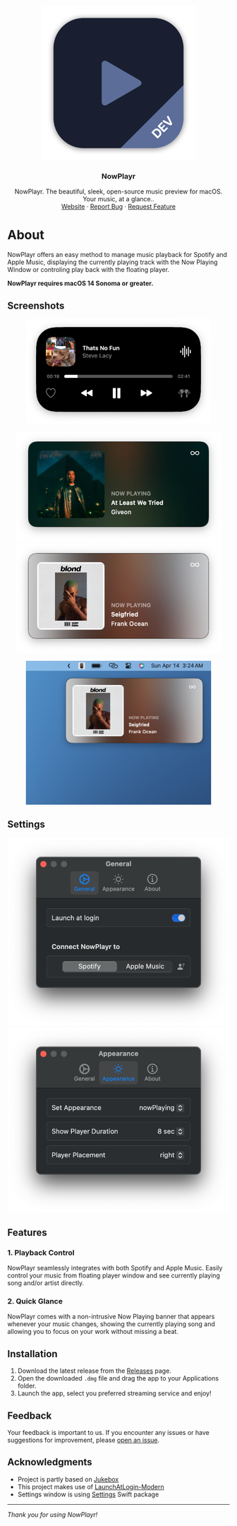 <div align="center">
  <a href="https://github.com/CozyBrian/NowPlayr">
    <img src="docs/images/icon.png" width="350">
  </a>

  <h3 align="center">NowPlayr</h3>

  <p align="center">
    NowPlayr. The beautiful, sleek, open-source music preview for macOS. Your music, at a glance..
    <br />
    <a href="https://briannewton.dev/NowPlayr/">Website</a>
    ·
    <a href="https://github.com/CozyBrian/NowPlayr/issues">Report Bug</a>
    ·
    <a href="https://github.com/CozyBrian/NowPlayr/issues">Request Feature</a>
  </p>
</div>

# About

NowPlayr offers an easy method to manage music playback for Spotify and Apple Music, displaying the currently playing track with the Now Playing Window or controling play back with the floating player.

**NowPlayr requires macOS 14 Sonoma or greater.**

## Screenshots

<p align="center">
  <img width="420" src="docs/images/playerShot.png">
</p>

<p align="center">
  <img height="250" src="docs/images/npshot1.png">
  <img height="250" src="docs/images/npshot2.png">
</p>

<p align="center">
  <img width="420" src="docs/images/npshot3.png">
</p>

## Settings

<p align="center">
  <img width="520" src="docs/images/settings2.png">
  <img width="520" src="docs/images/settings1.png">
</p>

## Features

### 1. Playback Control
NowPlayr seamlessly integrates with both Spotify and Apple Music. Easily control your music from floating player window and see currently playing song and/or artist directly.

### 2. Quick Glance
NowPlayr comes with a non-intrusive Now Playing banner that appears whenever your music changes, showing the currently playing song and allowing you to focus on your work without missing a beat. 

## Installation

1. Download the latest release from the [Releases](https://github.com/CozyBrian/NowPlayr/releases/) page.
2. Open the downloaded `.dmg` file and drag the app to your Applications folder.
3. Launch the app, select you preferred streaming service and enjoy!

## Feedback

Your feedback is important to us. If you encounter any issues or have suggestions for improvement, please [open an issue](https://github.com/CozyBrian/NowPlayr/issues).

## Acknowledgments

- Project is partly based on [Jukebox](https://github.com/Jaysce/Jukebox/tree/main)
- This project makes use of [LaunchAtLogin-Modern](https://github.com/sindresorhus/LaunchAtLogin-Modern)
- Settings window is using [Settings](https://github.com/sindresorhus/Settings) Swift package

---

*Thank you for using NowPlayr!*